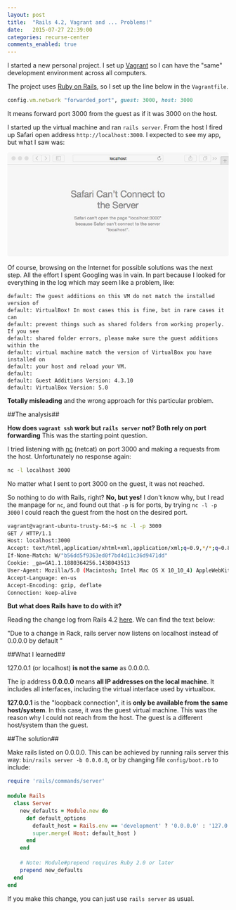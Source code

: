```yaml
---
layout: post
title:  "Rails 4.2, Vagrant and ... Problems!"
date:   2015-07-27 22:39:00
categories: recurse-center
comments_enabled: true
---
```


I started a new personal project. I set up [Vagrant][1] so I can have the "same" development environment across all computers.

The project uses [Ruby on Rails][2], so I set up the line below in the `Vagrantfile`.

```Ruby
config.vm.network "forwarded_port", guest: 3000, host: 3000
```
It means forward port 3000 from the guest as if it was 3000 on the host.

I started up the virtual machine and ran `rails server`. From the host I fired up Safari open address `http://localhost:3000`. I expected to see my app, but what I saw was:

![CannotOpen](public/CannotOpen.jpg "Can`t connect")

Of course, browsing on the Internet for possible solutions was the next step. All the effort I spent Googling was in vain. In part because I looked for everything in the log which may seem like a problem, like:

    default: The guest additions on this VM do not match the installed version of
    default: VirtualBox! In most cases this is fine, but in rare cases it can
    default: prevent things such as shared folders from working properly. If you see
    default: shared folder errors, please make sure the guest additions within the
    default: virtual machine match the version of VirtualBox you have installed on
    default: your host and reload your VM.
    default:
    default: Guest Additions Version: 4.3.10
    default: VirtualBox Version: 5.0

**Totally misleading** and the wrong approach for this particular problem.

##The analysis##

**How does `vagrant ssh` work but `rails server` not? Both rely on port forwarding** This was the starting point question.

I tried listening with [nc][3] (netcat) on port 3000 and making a requests from the host. Unfortunately no response again:

```Bash
nc -l localhost 3000
```

No matter what I sent to port 3000 on the guest, it was not reached.

So nothing to do with Rails, right? **No, but yes!** I don't know why, but I read the manpage for `nc`, and found out that `-p` is for ports, by trying `nc -l -p 3000` I could reach the guest from the host on the desired port.

```Bash
vagrant@vagrant-ubuntu-trusty-64:~$ nc -l -p 3000
GET / HTTP/1.1
Host: localhost:3000
Accept: text/html,application/xhtml+xml,application/xml;q=0.9,*/*;q=0.8
If-None-Match: W/"b56dd5f9363ed0f7bd4d11c36d9471dd"
Cookie: _ga=GA1.1.1880364256.1438043513
User-Agent: Mozilla/5.0 (Macintosh; Intel Mac OS X 10_10_4) AppleWebKit/600.7.12 (KHTML, like Gecko) Version/8.0.7 Safari/600.7.12
Accept-Language: en-us
Accept-Encoding: gzip, deflate
Connection: keep-alive
```

**But what does Rails have to do with it?**

Reading the change log from Rails 4.2 [here][4]. We can find the text below:

"Due to a change in Rack, rails server now listens on localhost instead of 0.0.0.0 by default "

##What I learned##

127.0.0.1 (or localhost) **is not the same** as 0.0.0.0. 

The ip address **0.0.0.0** means **all IP addresses on the local machine**. It includes all interfaces, including the virtual interface used by virtualbox.

**127.0.0.1** is the "loopback connection", it is **only be available from the same host/system**. In this case, it was the guest virtual machine. This was the reason why I could not reach from the host. The guest is a different host/system than the guest. 

##The solution##

Make rails listed on 0.0.0.0. This can be achieved by running rails server this way: `bin/rails server -b 0.0.0.0`, or by changing file `config/boot.rb` to include:

```Ruby
require 'rails/commands/server'

module Rails
  class Server
    new_defaults = Module.new do
      def default_options        
        default_host = Rails.env == 'development' ? '0.0.0.0' : '127.0.0.1'
        super.merge( Host: default_host )
      end
    end

    # Note: Module#prepend requires Ruby 2.0 or later
    prepend new_defaults
  end
end
```
If you make this change, you can just use `rails server` as usual.

[1]: https://www.vagrantup.com
[2]: http://rubyonrails.org
[3]: http://netcat.sourceforge.net
[4]: http://guides.rubyonrails.org/4_2_release_notes.html#default-host-for-rails-server